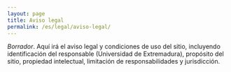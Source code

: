 ```yaml
---
layout: page
title: Aviso legal
permalink: /es/legal/aviso-legal/
---
```

*Borrador*. Aquí irá el aviso legal y condiciones de uso del sitio, incluyendo identificación del responsable (Universidad de Extremadura), propósito del sitio, propiedad intelectual, limitación de responsabilidades y jurisdicción.
